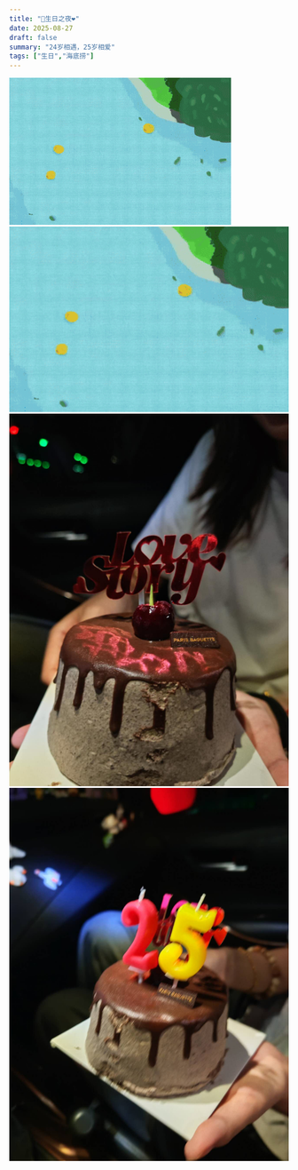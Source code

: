 ```yaml
---
title: "🎂生日之夜❤"
date: 2025-08-27
draft: false
summary: "24岁相遇，25岁相爱"
tags: ["生日","海底捞"]
---
```

![](./memory.gif)
<img src="./memory.gif" alt="1" width="600" />
![](./2.jpg)
![](./3.jpg) 







